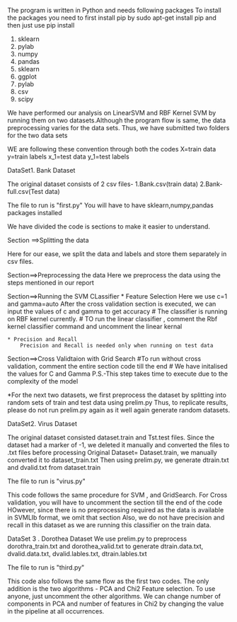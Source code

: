 
The program is written in Python and needs following packages
To install the packages you need to first install pip by sudo apt-get install pip and then just use pip install <package-name>
1.	sklearn
2.	pylab
3.	numpy
4.	pandas
5.	sklearn
6.	ggplot
7.	pylab
8.	csv
9.	scipy


We have performed our analysis on LinearSVM and RBF Kernel SVM by running them on two datasets.Although the program flow is same, the data preprocessing varies for the data sets.
Thus, we have submitted two folders for the two data sets

WE are following these convention through both the codes
X=train data
y=train labels
x_1=test data
y_1=test labels


DataSet1. Bank Dataset

The original dataset consists of 2 csv files-
1.Bank.csv(train data)
2.Bank-full.csv(Test data)

The file to run is "first.py"
You will have to have sklearn,numpy,pandas packages installed
 
We have divided the code is sections to make it easier to understand.

Section ==>Splitting the data

Here for our ease, we split the data and labels and store them separately in csv files.

Section==>Preprocessing the data
Here we preprocess the data using the steps mentioned in our report


Section==>Running the SVM CLassifier
	* Feature Selection
		Here we use c=1 and gamma=auto
		 After the cross validation section is executed, we can input the values of c and gamma to get accuracy
		# The classifier is running on RBF kernel currently.
		# TO run the linear classifier , comment the Rbf kernel classifier command and uncomment the linear kernal
		
	* Precision and Recall
		Precision and Recall is needed only when running on test data

Section==>Cross Validtaion with Grid Search
		#To run without cross validation, comment the entire section code till the end
		# We have initalised the values for C and Gamma 
		P.S.-This step takes time to execute due to the complexity of the model


*For the next two datasets, we first preprocess the dataset by splitting into random sets of train and test data using prelim.py Thus, to replicate results, please do not run prelim.py again as it well again generate random datasets.


DataSet2. Virus Dataset

The original dataset consisted dataset.train and Tst.test files.
Since the dataset had a marker of -1, we deleted it manually and converted the files to .txt files before processing
Original Dataset= Dataset.train, we manually converted it to dataset_train.txt
Then using prelim.py, we generate dtrain.txt and dvalid.txt from dataset.train


The file to run is "virus.py"


This code follows the same procedure for SVM , and GridSearch.
For Cross validation, you will have to uncomment the section till the end of the code
HOwever, since there is  no preprocessing required as the data is available in SVMLIb format, we omit that section
Also, we do not have precision and recall in this dataset as we are running this classifier on the train data.


DataSet 3 . Dorothea Dataset
We use prelim.py to preprocess  dorothra_train.txt and dorothea_valid.txt to generate dtrain.data.txt, dvalid.data.txt, dvalid.lables.txt, dtrain.lables.txt 

The file to run is "third.py"

This code also follows the same flow as the first two codes.
The only addition is the two algorithms - PCA and Chi2 Feature selection. To use anyone, just uncomment the other algorithms. We can change number of components in PCA and number of features in Chi2 by changing the value in the pipeline at all occurrences.
